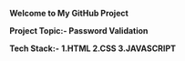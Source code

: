 **Welcome to My GitHub Project**

**Project Topic:- 
Password Validation**

**Tech Stack:-**
**1.HTML
2.CSS
3.JAVASCRIPT**
